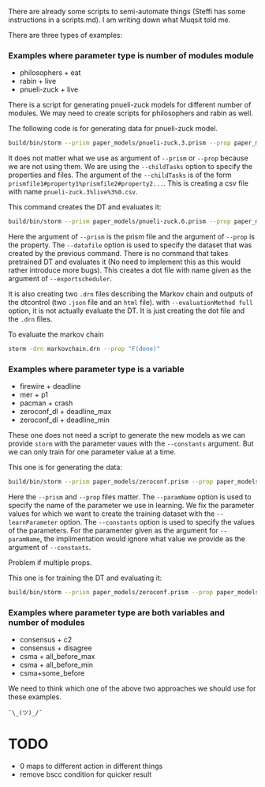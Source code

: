 There are already some scripts to semi-automate things (Steffi has some instructions in a scripts.md). I am writing down what Muqsit told me.

There are three types of examples:

### Examples where parameter type is number of modules module
- philosophers + eat
- rabin + live
- pnueli-zuck + live

There is a script for generating pnueli-zuck models for different number of modules. We may need to create scripts for philosophers and rabin as well.

The following code is for generating data for pnueli-zuck model. 
```bash
build/bin/storm --prism paper_models/pnueli-zuck.3.prism --prop paper_models/pnueli-zuck.props --buildfull --engine learning --no-simplify --dtLearning none --evaluationMethod none --reachable --childTasks "paper_models/pnueli-zuck.3.prism#Pmax=? [F (p1=10)]" > logs/pnueli-zuck-3_dtcontrol_0_3_none.LOG
```
It does not matter what we use as argument of `--prism` or `--prop` because we are not using them. We are using the `--childTasks` option to specify the properties and files. The argument of the `--childTasks` is of the form `prismfile1#property1%prismfile2#property2...`. This is creating a csv file with name `pnueli-zuck.3%live%3%0.csv`.

This command creates the DT and evaluates it:

```bash
build/bin/storm --prism paper_models/pnueli-zuck.6.prism --prop paper_models/pnueli-zuck.props "live" --engine learning --evaluationMethod full --dtLearning dtcontrol --exportscheduler pnueli-zuck-live-NUM-3.dot --datafile pnueli-zuck.3%live%3%0.csv > logs/pnueli-zuck%live%NUM%3%%full-1.LOG 
```
Here the argument of `--prism` is the prism file and the argument of `--prop` is the property. The `--datafile` option is used to specify the dataset that was created by the previous command. There is no command that takes pretrained DT and evaluates it (No need to implement this as this would rather introduce more bugs).
This creates a dot file with name given as the argument of `--exportscheduler`. 

It is also creating two `.drn` files describing the Markov chain and outputs of the dtcontrol (two `.json` file and an `html` file). with `--evaluationMethod full` option, it is not actually evaluate the DT. It is just creating the dot file and the `.drn` files.

To evaluate the markov chain
```bash
storm -drn markovchain.drn --prop "F(done)"
```

### Examples where parameter type is a variable
- firewire + deadline
- mer + p1
- pacman + crash
- zeroconf_dl + deadline_max
- zeroconf_dl + deadline_min

These one does not need a script to generate the new models as we can provide `storm` with the parameter vaues with the `--constants` argument. But we can only train for one parameter value at a time. 

This one is for generating the data:
```bash
build/bin/storm --prism paper_models/zeroconf.prism --prop paper_models/zeroconf.props --buildfull --engine learning --learnParameter 2,3 --paramName K --no-simplify --dtLearning dtcontrol --evaluationMethod exact --constants reset=false,N=20,K=10 --reachable
```
Here the `--prism` and `--prop` files matter. The `--paramName` option is used to specify the name of the parameter we use in learning. We fix the parameter values for which we want to create the training dataset with the `--learnParameter` option. The `--constants` option is used to specify the values of the parameters. For the paramenter given as the argument for `--paramName`, the implimentation would ignore what value we provide as the argument of `--constants`.

Problem if multiple props.

This one is for training the DT and evaluating it:
```bash 
build/bin/storm --prism paper_models/zeroconf.prism --prop paper_models/zeroconf.props "correct_min" --engine learning --evaluationMethod full --constants 'reset=false,N=20,K=10' --dtLearning dtcontrol --exportscheduler zeroconf23.dot --datafile zeroconf%correct_max%K%2_3.csv > logs/zeroconf%correct_max%K%2_3-full-1.LOG
```

### Examples where parameter type are both variables and number of modules

- consensus + c2
- consensus + disagree
- csma + all_before_max
- csma + all_before_min
- csma+some_before

We need to think which one of the above two approaches we should use for these examples.

```
¯\_(ツ)_/¯
```



# TODO

- 0 maps to different action in different things
- remove bscc condition for quicker result